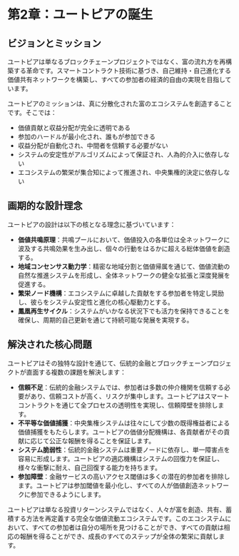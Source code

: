 # 第2章：ユートピアの誕生

## ビジョンとミッション

ユートピアは単なるブロックチェーンプロジェクトではなく、富の流れ方を再構築する革命です。スマートコントラクト技術に基づき、自己維持・自己進化する価値共有ネットワークを構築し、すべての参加者の経済的自由の実現を目指しています。

ユートピアのミッションは、真に分散化された富のエコシステムを創造することです。そこでは：

* 価値貢献と収益分配が完全に透明である
* 参加のハードルが最小化され、誰もが参加できる
* 収益分配が自動化され、中間者を信頼する必要がない
* システムの安定性がアルゴリズムによって保証され、人為的介入に依存しない
* エコシステムの繁栄が集合知によって推進され、中央集権的決定に依存しない

## 画期的な設計理念

ユートピアの設計は以下の核となる理念に基づいています：

* **価値共鳴原理**：共鳴プールにおいて、価値投入の各単位は全ネットワークに波及する共鳴効果を生み出し、個々の行動をはるかに超える総体価値を創造する。
* **地域コンセンサス動力学**：精密な地域分割と価値帰属を通じて、価値流動の自然な推進システムを形成し、全体ネットワークの健全な拡張と深度発展を促進する。
* **繁栄ノード機構**：エコシステムに卓越した貢献をする参加者を特定し奨励し、彼らをシステム安定性と進化の核心駆動力とする。
* **鳳凰再生サイクル**：システムがいかなる状況下でも活力を保持できることを確保し、周期的自己更新を通じて持続可能な発展を実現する。

## 解決された核心問題

ユートピアはその独特な設計を通じて、伝統的金融とブロックチェーンプロジェクトが直面する複数の課題を解決します：

* **信頼不足**：伝統的金融システムでは、参加者は多数の仲介機関を信頼する必要があり、信頼コストが高く、リスクが集中します。ユートピアはスマートコントラクトを通じて全プロセスの透明性を実現し、信頼障壁を排除します。
* **不平等な価値捕獲**：中央集権システムは往々にして少数の既得権益者による価値捕獲をもたらします。ユートピアの価値分配機構は、各貢献者がその貢献に応じて公正な報酬を得ることを保証します。
* **システム脆弱性**：伝統的金融システムは重要ノードに依存し、単一障害点を容易に形成します。ユートピアの適応機構はシステムの回復力を保証し、様々な衝撃に耐え、自己回復する能力を持ちます。
* **参加障壁**：金融サービスの高いアクセス閾値は多くの潜在的参加者を排除します。ユートピアは参加閾値を最小化し、すべての人が価値創造ネットワークに参加できるようにします。

ユートピアは単なる投資リターンシステムではなく、人々が富を創造、共有、蓄積する方法を再定義する完全な価値流動エコシステムです。このエコシステムにおいて、すべての参加者は自分の場所を見つけることができ、すべての貢献は相応の報酬を得ることができ、成長のすべてのステップが全体の繁栄に貢献します。